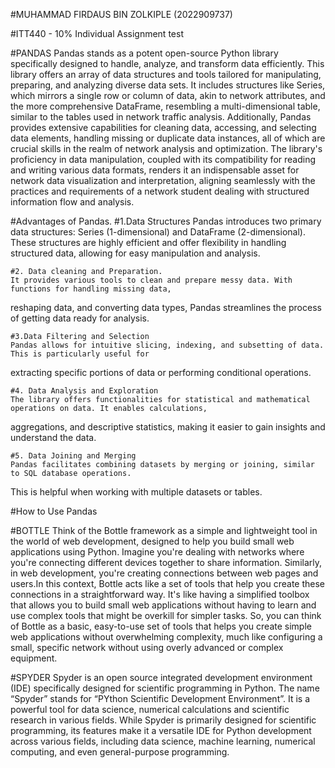 #MUHAMMAD FIRDAUS BIN ZOLKIPLE (2022909737)
 
#ITT440 - 10% Individual Assignment
test

#PANDAS
	Pandas stands as a potent open-source Python library specifically designed to handle, analyze, and transform data efficiently. 
This library offers an array of data structures and tools tailored for manipulating, preparing, and analyzing diverse data sets. 
It includes structures like Series, which mirrors a single row or column of data, akin to network attributes, and the more comprehensive DataFrame, 
resembling a multi-dimensional table, similar to the tables used in network traffic analysis. Additionally, Pandas provides extensive capabilities for cleaning data, 
accessing, and selecting data elements, handling missing or duplicate data instances, all of which are crucial skills in the realm of network analysis and optimization. 
The library's proficiency in data manipulation, coupled with its compatibility for reading and writing various data formats, renders it an indispensable asset for network data visualization and interpretation,
aligning seamlessly with the practices and requirements of a network student dealing with structured information flow and analysis.

#Advantages of Pandas.
	#1.Data Structures
	Pandas introduces two primary data structures: Series (1-dimensional) and DataFrame (2-dimensional). 
These structures are highly efficient and offer flexibility in handling structured data, allowing for 
easy manipulation and analysis.

	#2. Data cleaning and Preparation.
	It provides various tools to clean and prepare messy data. With functions for handling missing data,
reshaping data, and converting data types, Pandas streamlines the process of getting data ready for analysis.
	
	#3.Data Filtering and Selection
	Pandas allows for intuitive slicing, indexing, and subsetting of data. This is particularly useful for
extracting specific portions of data or performing conditional operations.

	#4. Data Analysis and Exploration
	The library offers functionalities for statistical and mathematical operations on data. It enables calculations,
aggregations, and descriptive statistics, making it easier to gain insights and understand the data.

	#5. Data Joining and Merging
	Pandas facilitates combining datasets by merging or joining, similar to SQL database operations.
This is helpful when working with multiple datasets or tables.

#How to Use Pandas


#BOTTLE
	Think of the Bottle framework as a simple and lightweight tool in the world of web development, designed to help you build small web applications using Python.
Imagine you're dealing with networks where you're connecting different devices together to share information. 
Similarly, in web development, you're creating connections between web pages and users.In this context, Bottle acts like a set of tools that help you create these connections in a straightforward way. 
It's like having a simplified toolbox that allows you to build small web applications without having to learn and use complex tools that might be overkill for simpler tasks.
So, you can think of Bottle as a basic, easy-to-use set of tools that helps you create simple web applications without overwhelming complexity,
much like configuring a small, specific network without using overly advanced or complex equipment.





#SPYDER
	Spyder is an open source integrated development environment (IDE) specifically designed for scientific programming in Python. 
The name “Spyder” stands for “PYthon Scientific Development Environment”. It is a powerful tool for data science, 
numerical calculations and scientific research in various fields. While Spyder is primarily designed for scientific programming,
its features make it a versatile IDE for Python development across various fields, including data science, machine learning, 
numerical computing, and even general-purpose programming.

